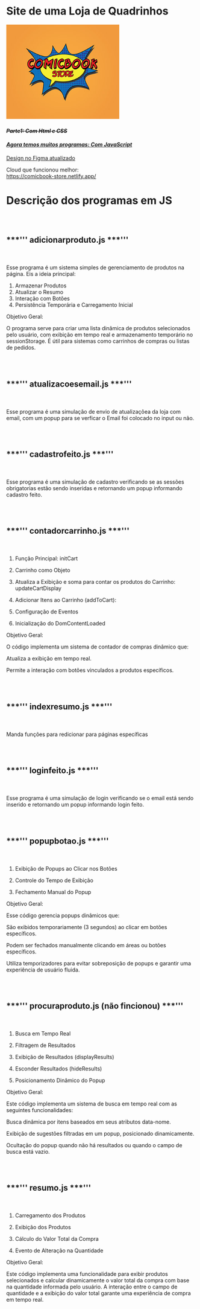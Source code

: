 # Site de uma Loja de Quadrinhos

<img width="300px" height="250px" src="assets/logo.jpg"/>

<s>

#### **_Parte1: Com Html e CSS_**

</s>

<u>

#### **_Agora temos muitos programas: Com JavaScript_**

[Design no Figma atualizado](https://www.figma.com/design/OKRCQhZmaMFCgiEUzqGZlQ/ProjetoWeb2_Design?node-id=0-1&node-type=canvas&t=TKM1ahAVRj4GyLsj-0)

</u>

Cloud que funcionou melhor:<br>
<u>
https://comicbook-store.netlify.app/
</u>

# Descrição dos programas em JS

<h2><br>
  
***'''
adicionarproduto.js
***'''

</h2><br>

Esse programa é um sistema simples de gerenciamento de produtos na página. Eis a ideia principal:

1. Armazenar Produtos
2. Atualizar o Resumo
3. Interação com Botões
4. Persistência Temporária e Carregamento Inicial

Objetivo Geral:

O programa serve para criar uma lista dinâmica de produtos selecionados pelo usuário, com exibição em tempo real e armazenamento temporário no sessionStorage. É útil para sistemas como carrinhos de compras ou listas de pedidos.

<h2><br> 
  
***'''
atualizacoesemail.js
***''' 

</h2><br>

Esse programa é uma simulação de envio de atualizaçõea da loja com email, com um popup para se verficar o Email foi colocado no input
ou não.

<h2><br> 
  
***'''
cadastrofeito.js
***'''

</h2><br>

Esse programa é uma simulação de cadastro verificando se as sessões obrigatorias estão sendo inseridas e retornando um popup informando cadastro feito.

<h2><br> 
  
***'''
contadorcarrinho.js
***''' 
  
</h2><br>


1. Função Principal: initCart

2. Carrinho como Objeto

3. Atualiza a Exibição e soma para contar os produtos do Carrinho: updateCartDisplay

4. Adicionar Itens ao Carrinho (addToCart):

5. Configuração de Eventos

6. Inicialização do DomContentLoaded

Objetivo Geral:

O código implementa um sistema de contador de compras dinâmico que:

Atualiza a exibição em tempo real.

Permite a interação com botões vinculados a produtos específicos.


<h2><br> 
  
***'''
indexresumo.js
***''' 

</h2><br>


Manda funções para redicionar para páginas específicas

<h2><br> 
  
***'''
loginfeito.js
***''' 

</h2><br>

Esse programa é uma simulação de login verificando se o email está sendo inserido e retornando um popup informando login feito.

<h2><br> 
  
***'''
popupbotao.js
***''' 
  
</h2><br>

1. Exibição de Popups ao Clicar nos Botões

2. Controle do Tempo de Exibição

3. Fechamento Manual do Popup

Objetivo Geral:

Esse código gerencia popups dinâmicos que:

São exibidos temporariamente (3 segundos) ao clicar em botões específicos.

Podem ser fechados manualmente clicando em áreas ou botões específicos.

Utiliza temporizadores para evitar sobreposição de popups e garantir uma experiência de usuário fluida.

<h2><br> 
  
***'''
procuraproduto.js (não fincionou)
***''' 

</h2><br>

1. Busca em Tempo Real

2. Filtragem de Resultados

3. Exibição de Resultados (displayResults)

4. Esconder Resultados (hideResults)

5. Posicionamento Dinâmico do Popup

Objetivo Geral:

Este código implementa um sistema de busca em tempo real com as seguintes funcionalidades:

Busca dinâmica por itens baseados em seus atributos data-nome.

Exibição de sugestões filtradas em um popup, posicionado dinamicamente.

Ocultação do popup quando não há resultados ou quando o campo de busca está vazio.

<h2><br> 
  
***'''
resumo.js
***'''

</h2><br>

1. Carregamento dos Produtos

2. Exibição dos Produtos

3. Cálculo do Valor Total da Compra

4. Evento de Alteração na Quantidade


Objetivo Geral:

Este código implementa uma funcionalidade para exibir produtos selecionados e calcular dinamicamente o valor total da compra com base na quantidade informada pelo usuário. A interação entre o campo de quantidade e a exibição do valor total garante uma experiência de compra em tempo real.








